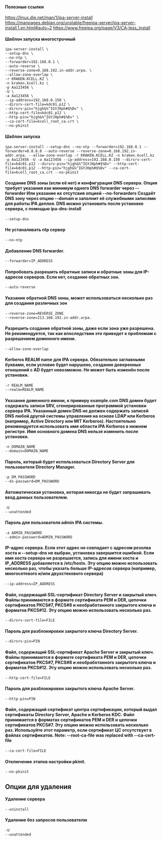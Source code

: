 #### Полезные ссылки
https://linux.die.net/man/1/ipa-server-install
https://manpages.debian.org/unstable/freeipa-server/ipa-server-install.1.en.html#auto~2
https://www.freeipa.org/page/V3/CA-less_install


#### Шаблон запуска многострочный
```
ipa-server-install \
--setup-dns \
--no-ntp \ 
--forwarder=192.168.0.1 \
--auto-reverse \
--reverse-zone=0.168.192.in-addr.arpa. \
--allow-zone-overlap \
-r KRAKEN.KCELL.KZ \
-n kraken.kcell.kz \
-p Aa123456 \
-U \
-a Aa123456 \
--ip-address=192.168.0.150 \
--dirsrv-cert-file=kdc01.p12 \
--dirsrv-pin="hjgh&%^IGYJHph#$%Dv" \
--http-cert-file=kdc01.p12 \ 
--http-pin="hjgh&%^IGYJHph#$%Dv" \
--ca-cert-file=kcell_root_ca.crt \
--no-pkinit
```

#### Шаблон запуска
```
ipa-server-install --setup-dns --no-ntp --forwarder=192.168.0.1 --forwarder=8.8.8.8 --auto-reverse --reverse-zone=0.168.192.in-addr.arpa. --allow-zone-overlap -r KRAKEN.KCELL.KZ -n kraken.kcell.kz -p Aa123456 -U -a Aa123456 --ip-address=192.168.0.150 --dirsrv-cert-file=kdc01.p12 --dirsrv-pin="hjgh&%^IGYJHph#$%Dv" --http-cert-file=kdc01.p12 --http-pin="hjgh&%^IGYJHph#$%Dv" --ca-cert-file=kcell_root_ca.crt --no-pkinit
```

#### Создание DNS зоны (если её нет) и конфигурация DNS сервера. Опция требует указания как минимум одного DNS forwarder через --forwarder Или указание их отсутсвия опцией --no-forwarders Создаёт DNS зону через опцию --domain и заполнит её служебными записями для работы IPA деплоя. DNS можно установить после установке сервера, с помощью ipa-dns-install
```
--setup-dns
```

#### Не устаналивать ntp сервер
```
--no-ntp
```

#### Добавление DNS forwarder.
```
--forwarder=IP_ADDRESS
```

#### Попробовать разрешить обратные записи и обратные зоны для IP-адресов серверов. Если нет, создание обратных зон.
```
--auto-reverse
```

#### Указание обратной DNS зоны, может использоваться несколько раз для создания различных зон
```
--reverse-zone=REVERSE_ZONE
--reverse-zone=213.168.192.in-addr.arpa.
```

#### Разрешить создание обратной зоны, даже если зона уже разрешена. Не рекомендуется, так как впоследствии это приведет к проблемам с разрешением доменного имени.
```
--allow-zone-overlap 
```
#### Kerberos REALM name для IPA сервера. Обязательно заглавными буквами, если условие будет нарушено, создание доверенных отношений с AD будет невозможно. Не может быть изменён после установки.
```
-r REALM_NAME
--realm=REALM_NAME
```

#### Указание доменного имени, к примеру example.com DNS домен будет содержать записи SRV, сгенерированные программой установки сервера IPA. Указанный домен DNS не должен содержать записей DNS любой другой системы управления на основе LDAP или Kerberos (например, Active Directory или MIT Kerberos). Настоятельно рекомендуется использовать имя области IPA Kerberos в нижнем регистре. Имя основного домена DNS нельзя изменить после установки.
```
-n DOMAIN_NAME
--domain=DOMAIN_NAME
```

#### Пароль, который будет использоваться Directory Server для пользователя Directory Manager.
```
-p DM_PASSWORD
--ds-password=DM_PASSWORD
```

#### Автоматическая установка, которая никогда не будет запрашивать ввод данных пользователем.
```
-U
--unattended
``` 
#### Пароль для пользователя admin IPA системы.
```
-a ADMIN_PASSWORD
--admin-password=ADMIN_PASSWORD
```

#### IP-адрес сервера. Если этот адрес не совпадает с адресом резолва хоста и --setup-dns не выбран, установка завершится ошибкой. Если имя хоста сервера не разрешается, запись для имени хоста и IP_ADDRESS добавляется в /etc/hosts. Эту опцию можно использовать несколько раз, чтобы указать больше IP-адресов сервера (например, многосетевого и/или двухстекового сервера)
```
--ip-address=IP_ADDRESS
```

#### Файл, содержащий SSL-сертификат Directory Server и закрытый ключ. Файлы принимаются в формате сертификата PEM и DER, цепочки сертификатов PKCS#7, PKCS#8 и необработанного закрытого ключа и форматов PKCS#12. Эту опцию можно использовать несколько раз.
```
--dirsrv-cert-file=FILE
```

#### Пароль для разблокировки закрытого ключа Directory Server.
```
--dirsrv-pin=PIN
```

#### Файл, содержащий SSL-сертификат Apache Server и закрытый ключ. Файлы принимаются в формате сертификата PEM и DER, цепочки сертификатов PKCS#7, PKCS#8 и необработанного закрытого ключа и форматов PKCS#12. Эту опцию можно использовать несколько раз.
```
--http-cert-file=FILE
```

#### Пароль для разблокировки закрытого ключа Apache Server.
```
--http-pin=PIN
```

#### Файл, содержащий сертификат центра сертификации, который выдал сертификаты Directory Server, Apache и Kerberos KDC. Файл принимается в форматах сертификатов PEM и DER и цепочки сертификатов PKCS#7. Эту опцию можно использовать несколько раз. Используйте этот параметр, если сертификат ЦС отсутствует в файлах сертификатов. Note: --root-ca-file was replaced with --ca-cert-file 
```
--ca-cert-file=FILE
```

#### Отключение этапов настройки pkinit.
```
--no-pkinit
```


## Опции для удаления

#### Удаление сервера
```
--uninstall
```
#### Удаление без запросов пользователю
```
-U 
--unattended
```
